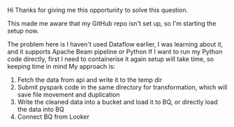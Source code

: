 Hi Thanks for giving me this opportunity to solve this question.


This made me aware that my GitHub repo isn't set up, so I'm starting the setup now.

The problem here is I haven't used Dataflow earlier, I was learning about it, and it supports Apache Beam pipeline or Python
If I want to run my Python code directly, first I need to containerise it again setup will take time, so keeping time in mind
My approach is:

1. Fetch the data from api and write it to the temp dir
2. Submit pyspark code in the same directory for transformation, which will save file movement and duplication
3. Write the cleaned data into a bucket and load it to BQ, or directly load the data into BQ
4. Connect BQ from Looker
